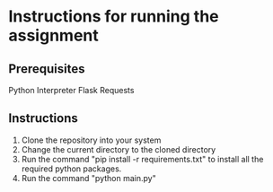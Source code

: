 <h1>Instructions for running the assignment</h1>
<h2>Prerequisites</h2>
Python Interpreter
Flask
Requests
<br>
<h2>Instructions</h2>
<ol>
<li>Clone the repository into your system</li>
<li>Change the current directory to the cloned directory</li>
<li>Run the command "pip install -r requirements.txt" to install all the required python packages.</li>
<li>Run the command "python main.py"</li>
